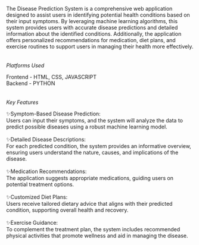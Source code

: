 The Disease Prediction System is a comprehensive web application designed to assist users in identifying potential health conditions based on their input symptoms. By leveraging machine learning algorithms, this system provides users with accurate disease predictions and detailed information about the identified conditions. Additionally, the application offers personalized recommendations for medication, diet plans, and exercise routines to support users in managing their health more effectively.
<br/>
<br/>
<br/>
*Platforms Used*

Frontend - HTML, CSS, JAVASCRIPT
<br/>
Backend - PYTHON
<br/>
<br/>
<br/>
*Key Features*

✨Symptom-Based Disease Prediction: 
<br/>
Users can input their symptoms, and the system will analyze the data to predict possible diseases using a robust machine learning model.
<br/>
<br/>
✨Detailed Disease Descriptions: 
<br/>
For each predicted condition, the system provides an informative overview, ensuring users understand the nature, causes, and implications of the disease.
<br/>
<br/>
✨Medication Recommendations: 
<br/>
The application suggests appropriate medications, guiding users on potential treatment options.
<br/>
<br/>
✨Customized Diet Plans: 
<br/>
Users receive tailored dietary advice that aligns with their predicted condition, supporting overall health and recovery.
<br/>
<br/>
✨Exercise Guidance: 
<br/>
To complement the treatment plan, the system includes recommended physical activities that promote wellness and aid in managing the disease.
